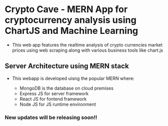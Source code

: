 # Crypto Cave - MERN App for cryptocurrency analysis using ChartJS and Machine Learning

- This web app features the realtime analysis of crypto currencies market prices using 
  web scraping along with various  business tools like chart.js 

## Server Architecture using MERN stack

- This webapp is developed uisng the popular MERN where:

  - MongoDB is the database on cloud premises
  - Express JS for server framework
  - React JS for fontend framework
  - Node JS for JS runtime environment

### New updates will be releasing soon!!
